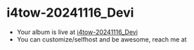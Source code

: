 # i4tow-20241116_Devi
- Your album is live at [i4tow-20241116_Devi](https://rathnasorg.github.io/i4tow/a/i4tow-20241116_Devi/0/d750rw.github.io)
- You can customize/selfhost and be awesome, reach me at 
